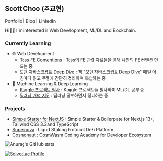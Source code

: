 ## Scott Choo (추교현)

[Portfolio](https://www.chooblog.xyz/) | [Blog](https://velog.io/@chooble) | [LinkedIn](https://www.linkedin.com/in/scott-choo-a61aa5155/)

Hi👋🏼 I'm interested in Web Development, ML/DL and Blockchain.

### Currently Learning
- 🌐 Web Development
  - [Toss FE Conventions](https://github.com/scottXchoo/Toss_FE_Conventions) : Toss의 FE 관련 자료들을 통해 나만의 FE 컨벤션 만드는 중
  - [모던 자바스크립트 Deep Dive](https://github.com/scottXchoo/Modern_JavaScript_Deep_Dive) : 책 "모던 자바스크립트 Deep Dive" 매일 아침마다 읽고 주말에 간단히 정리하며 복습하는 중
- 🤖 Machine Learning & Deep Learning
  - [Kaggle 프로젝트 필사](https://github.com/scottXchoo/Kaggle_Practice) : Kaggle 프로젝트들 필사하며 ML/DL 공부 중
  - [딥러닝 개념 지도](https://github.com/scottXchoo/Deep_Learning_Deep_Dive) : 딥러닝 공부하면서 정리하는 중


### Projects
- [Simple Starter for NextJS](https://github.com/scottXchoo/Simple_Starter_for_NextJS) : Simple Starter & Boilerplate for Next.js 13+, Tailwind CSS 3.3 and TypeScript
- [Supernova](https://github.com/scottXchoo/supernova-frontend) : Liquid Staking Protocol DeFi Platform
- [Cosmonaut](https://github.com/scottXchoo/cosmonaut-frontend) : CosmWasm Coding Academy for Developer Ecosystem


![Anurag's GitHub stats](https://github-readme-stats.vercel.app/api?username=scottXchoo&show_icons=true&theme=apprentice)

[![Solved.ac Profile](http://mazassumnida.wtf/api/v2/generate_badge?boj=ckh0601)](https://solved.ac/ckh0601/)
<br/>
